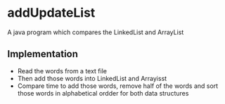 # addUpdateList
A java program which compares the LinkedList and ArrayList

## Implementation
- Read the words from a text file
- Then add those words into LinkedList and Arrayisst
- Compare time to add those words, remove half of the words and sort those words in alphabetical ordder for both data structures 
